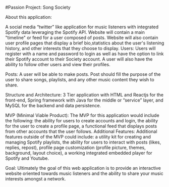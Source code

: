 #Passion Project: Song Society 


About this application:
	
A social media “twitter” like application for music listeners with integrated Spotify data leveraging the Spotify API. Website will contain a main "timeline" or feed for a user composed of posts. Website will also contain user profile pages that display a brief bio,statistics about the user's listening history, and other interests that they choose to display.
Users:
	Users will register with a name and password to login as well as have the option to link their Spotify account to their Society account. A user will also have the ability to follow other users and view their profiles.

Posts: 
	A user will be able to make posts. Post should fill the purpose of the user to share songs, playlists, and any other music content they wish to share.

Structure and Architecture: 
3 Tier application with HTML and Reactjs for the front-end, Spring framework with Java for the middle or “service” layer, and MySQL for the backend and data persistence.

MVP (Minimal Viable Product): 
	The MVP for this application would include the following: the ability for users to create accounts and login, the ability for the user to create a profile page, a functional feed that displays posts from other accounts that the user follows.
Additional Features:
	Additional features outside of the MVP could include: a utility kit for creating and managing Spotify playlists, the ability for users to interact with posts (likes, replies, repost), profile page customization (profile picture, themes, background, layout choice), a working integrated embedded player for Spotify and Youtube. 

Goal:
	Ultimately the goal of this web application is to provide an interactive website oriented towards music listeners and the ability to share your music interests amongst a network.
